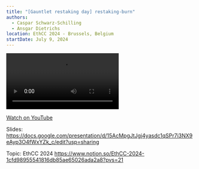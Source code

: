 ```yaml
---
title: "[Gauntlet restaking day] restaking-burn"
authors:
  - Caspar Schwarz-Schilling
  - Ansgar Dietrichs
location: EthCC 2024 - Brussels, Belgium
startDate: July 9, 2024
---
```


<video src="https://www.youtube.com/watch?v=xXqXoZbP_Ew"></video>

[Watch on YouTube](https://www.youtube.com/watch?v=xXqXoZbP_Ew)

Slides: <https://docs.google.com/presentation/d/15AcMpgJtJgj4yasdc1qSPr7i3NX9eAyp3O4fWxYZk_c/edit?usp=sharing>

Topic: EthCC 2024 <https://www.notion.so/EthCC-2024-1cfd98955541816db85ae65026ada2a8?pvs=21>
